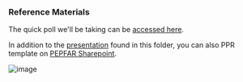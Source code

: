 ### Reference Materials

The quick poll we'll be taking can be [accessed here](https://docs.google.com/forms/d/e/1FAIpQLSe2DfAuHCJnw3C_vJMt5gL-uN56UmI185adYRLwCDrIKJI2Ig/viewform?usp=sf_link).

In addition to the [presentation](https://github.com/ICPI/DIV/raw/master/Presentations/Tool%20Building%20Automation/DIV%20Show%20and%20Tell%20-%20Automation%2020180426.pdf) found in this folder, you can also PPR template on [PEPFAR Sharepoint](https://www.pepfar.net/OGAC-HQ/icpi/Products/Forms/AllItems.aspx?RootFolder=%2FOGAC-HQ%2Ficpi%2FProducts%2FWebinars%2F2018%2FTool%20Building%20Automation%20%28DIV%29&FolderCTID=0x012000C815322C717A7E4B8164EA374FA254EC00C3CC873FA325DD44884DEFC36053A859&View=%7B58E3102A-C027-4C66-A5C7-84FEBE208B3C%7D&InitialTabId=Ribbon%2EDocument&VisibilityContext=WSSTabPersistence).

![image](https://user-images.githubusercontent.com/8933069/39281275-c93c43c6-48d1-11e8-853c-6c964d68fb72.png)
